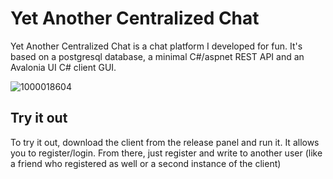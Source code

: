 # Yet Another Centralized Chat

Yet Another Centralized Chat is a chat platform I developed for fun. It's based on a postgresql database, a minimal C#/aspnet REST API and an Avalonia UI C# client GUI.

![1000018604](https://github.com/user-attachments/assets/28a38766-ac79-45a9-8e35-053a824a37d0)

## Try it out

To try it out, download the client from the release panel and run it. It allows you to register/login. From there, just register and write to another user (like a friend who registered as well or a second instance of the client)
